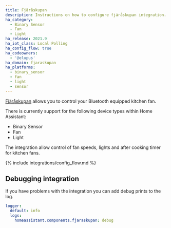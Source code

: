 ```yaml
---
title: Fjäråskupan
description: Instructions on how to configure fjäråskupan integration.
ha_category:
  - Binary Sensor
  - Fan
  - Light
ha_release: 2021.9
ha_iot_class: Local Polling
ha_config_flow: true
ha_codeowners:
  - '@elupus'
ha_domain: fjaraskupan
ha_platforms:
  - binary_sensor
  - fan
  - light
  - sensor
---
```


[Fjäråskupan](https://fjaraskupan.se/) allows you to control your Bluetooth equipped kitchen fan.

There is currently support for the following device types within Home Assistant:

- Binary Sensor
- Fan
- Light

The integration allow control of fan speeds, lights and after cooking timer for kitchen fans.

{% include integrations/config_flow.md %}

## Debugging integration

If you have problems with the integration you can add debug prints to the log.

```yaml
logger:
  default: info
  logs:
    homeassistant.components.fjaraskupan: debug
```
